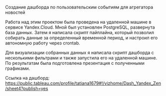 Создание дашборда по пользовательским событиям для агрегатора новостей

Работа над этим проектом была проведена на удаленной машине в сервисе Yandex.Cloud. Мной был установлен PostgreSQL, развернута база данных.
Затем я написала скрипт пайплайна, который позволил собирать данные за определенный временной период, и настроил его автономную работу через crontab.

Для визуализации собранных данных я написала скрипт дашборда с несколькими фильтрами и также запустила его на удаленной машине.
По результатам была подготовлена презентация с полученными графиками.

Ссылка на дашборд: https://public.tableau.com/profile/tatiana1679#!/vizhome/Dash_Yandex_Zen/sheet4?publish=yes
